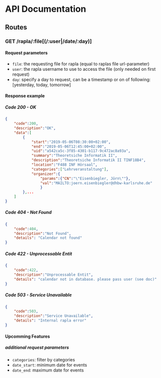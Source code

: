 # API Documentation

## Routes
### GET /rapla/:file[(/:user|/date/:day)]
#### Request parameters
- `file`: the requesting file for rapla (equal to raplas file url-parameter)
- `user`: the rapla username to use to access the file (only needed on first request)
- `day`: specify a day to request, can be a timestamp or on of following: [yesterday, today, tomorrow]

#### Response example
##### Code 200 - OK
```json
{
    "code":200,
    "description":"OK",
    "data":[
        {
            "start":"2019-05-06T08:30:00+02:00",
            "end":"2019-05-06T12:45:00+02:00",
            "uid":"a542ca5c-3f85-4301-b117-9c472ac8a93a",
            "summary":"Theoretsiche Informatik II",
            "description":"Theoretsiche Informatik II TINF18B4",
            "location":"F488 INF Hörsaal",
            "categories":["Lehrveranstaltung"],
            "organizer":{
                "params":{"CN":"\"Eisenbiegler, Jörn\""},
                "val":"MAILTO:joern.eisenbiegler@dhbw-karlsruhe.de"
                }
        },...
    ]
}

```

##### Code 404 - Not Found
```json
{
    "code":404,
    "description":"Not Found",
    "details": "Calendar not found"
}

```

##### Code 422 - Unprocessable Entit
```json
{
    "code":422,
    "description":"Unprocessable Entit",
    "details": "calendar not in database. please pass user (see doc)"
}
```

##### Code 503 - Service Unavailable
```json
{
    "code":503,
    "description":"Service Unavailable",
    "details": "Internal rapla error"
}
```

#### Upcomming Features
##### additional request parameters
- `categories`: filter by categories
- `date_start`: minimum date for events
- `date_end`: maximum date for events